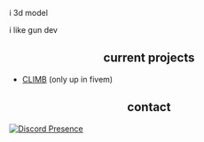 i 3d model

i like gun dev

<h2 align="center">current projects</h2>

- [CLIMB](https://discord.gg/climb) (only up in fivem)

 <h2 align="center">contact</h2>

[![Discord Presence](https://lanyard-profile-readme.vercel.app/api/489889620880916480?theme=dark&bg=0d1117&animated=true&idleMessage=3DModeler%20GOD&borderRadius=15px&hideDiscrim=false)](https://discord.com/users/963823755841392690)

